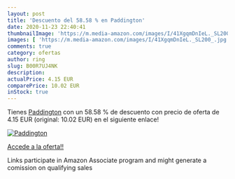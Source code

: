 ```yaml
---
layout: post
title: 'Descuento del 58.58 % en Paddington'
date: 2020-11-23 22:40:41
thumbnailImage: 'https://m.media-amazon.com/images/I/41XgqmDnIeL._SL200_.jpg'
images: [ 'https://m.media-amazon.com/images/I/41XgqmDnIeL._SL200_.jpg' ]
comments: true
category: ofertas
author: ring
slug: B00R7UJ4NK
description:
actualPrice: 4.15 EUR
comparePrice: 10.02 EUR
inStock: true
---
```


Tienes [Paddington](https://www.amazon.fr/dp/B00R7UJ4NK/?tag=tolees0d-21) con un 58.58 % de descuento con precio de oferta de 4.15 EUR (original: 10.02 EUR) en el siguiente enlace!

[![Paddington](https://m.media-amazon.com/images/I/41XgqmDnIeL._SL200_.jpg)](https://www.amazon.fr/dp/B00R7UJ4NK/?tag=tolees0d-21)

[Accede a la oferta!!](https://www.amazon.fr/dp/B00R7UJ4NK/?tag=tolees0d-21)

Links participate in Amazon Associate program and might generate a comission on qualifying sales


